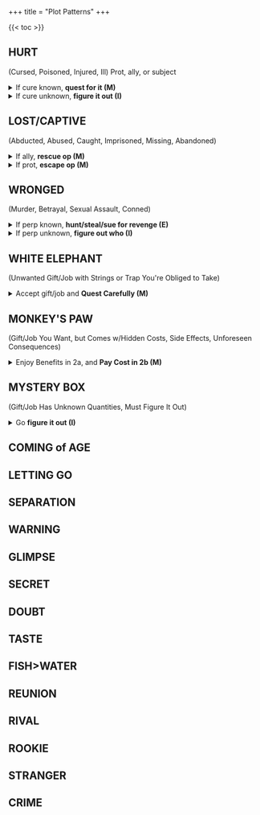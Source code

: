 +++
title = "Plot Patterns"
+++

{{< toc >}}

## HURT
(Cursed, Poisoned, Injured, Ill)
Prot, ally, or subject
<details>
<summary>If cure known, <b>quest for it (M)</b> </summary>
- asdf
</details>
<details>
<summary>If cure unknown, <b>figure it out (I)</b> </summary>
- Every House M.D. (2004-2012) episode
</details>

## LOST/CAPTIVE
(Abducted, Abused, Caught, Imprisoned, Missing, Abandoned)
<details>
<summary>If ally, <b>rescue op (M)</b> </summary>
- The Martian (2015)
- Taken (2008)
</details>
<details>
<summary>If prot, <b>escape op (M)</b> </summary>
  - Room (2015)
</details>

## WRONGED
(Murder, Betrayal, Sexual Assault, Conned)

<details>
<summary>If perp known, <b>hunt/steal/sue for revenge (E)</b> </summary>
- Kill Bill (2003-2004)
- Munich (2005)
- Ocean's Eleven (2001)
</details>
<details>
<summary>If perp unknown, <b>figure out who (I)</b> </summary>
- <i>Gone Girl</i> (2012) by Gillian Flynn
</details>

## WHITE ELEPHANT
(Unwanted Gift/Job with Strings or Trap You're Obliged to Take)
<details>
<summary>Accept gift/job and <b>Quest Carefully (M)</b> </summary>
- <i>The Calorie Man</i> by Paolo Bacigalupi (<a href="https://journal.jinnzhong.com/thb-035-calorie-seed/">THB</a>)
- <i>The Lord of the Rings</i> (1954-1955) by J.R.R. Tolkien
- <i>Dune</i> (1965) by Frank Herbert - (1<sup>st</sup> 2/3<sup>rds</sup>)
</details>

## MONKEY'S PAW
(Gift/Job You Want, but Comes w/Hidden Costs, Side Effects, Unforeseen Consequences)
<details>
<summary>Enjoy Benefits in 2a, and <b>Pay Cost in 2b (M)</b> </summary>
- <i>The Thing Around Your Neck</i> by Chimamanda Adichie (<a href="https://journal.jinnzhong.com/thb-038-neck-thing/">THB</a>)
- <i>The Lady Astronaut of Mars</i> by Mary Robintette Kowal (<a href="https://journal.jinnzhong.com/thb-036-mars-lady/">THB</a>)
</details>

## MYSTERY BOX
(Gift/Job Has Unknown Quantities, Must Figure It Out)
<details>
<summary>Go <b>figure it out (I)</b> </summary>
- <i>Pocketful of Dharma</i> by Paolo Bacigalupi (<a href="https://journal.jinnzhong.com/thb-033-dharma-cube/">THB</a>)
</details>

## COMING of AGE
## LETTING GO
## SEPARATION
## WARNING
## GLIMPSE
## SECRET
## DOUBT
## TASTE
## FISH>WATER
## REUNION
## RIVAL
## ROOKIE
## STRANGER
## CRIME


